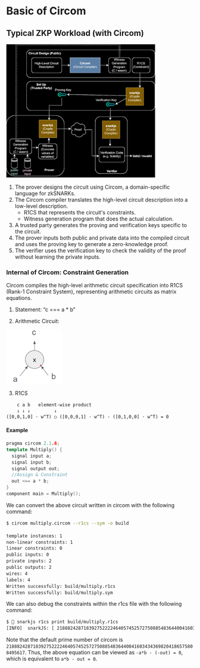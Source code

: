 # Basic of Circom

## Typical ZKP Workload (with Circom)

<img src="./img/circom-overview.drawio.svg" width=400>

1. The prover designs the circuit using Circom, a domain-specific language for zkSNARKs.
2. The Circom compiler translates the high-level circuit description into a low-level description.
    - R1CS that represents the circuit's constraints.
    - Witness generation program that does the actual calculation.
3. A trusted party generates the proving and verification keys specific to the circuit.
4. The prover inputs both public and private data into the compiled circuit and uses the proving key to generate a zero-knowledge proof.
5. The verifier uses the verification key to check the validity of the proof without learning the private inputs.

### Internal of Circom: Constraint Generation

Circom compiles the high-level arithmetic circuit specification into R1CS (Rank-1 Constraint System), representing arithmetic circuits as matrix equations. 

1. Statement: “c === a * b"

2. Arithmetic Circuit:

<img src="./img/ac.png" width=150>

3. R1CS
   
```
    c a b   element-wise product
    ↓ ↓ ↓         ↓
([0,0,1,0] · w^T) ○ ([0,0,0,1] · w^T) - ([0,1,0,0] · w^T) = 0
```


#### Example

```c++
pragma circom 2.1.6;
template Multiply() {
  signal input a;
  signal input b;
  signal output out;
  //Assign & Constraint
  out <== a * b;
}
component main = Multiply();
```

We can convert the above circuit written in circom with the following command:

```bash
$ circom multiply.circom --r1cs --sym -o build

template instances: 1
non-linear constraints: 1
linear constraints: 0
public inputs: 0
private inputs: 2
public outputs: 2
wires: 4
labels: 4
Written successfully: build/multiply.r1cs
Written successfully: build/multiply.sym
```

We can also debug the constraints within the r1cs file with the following command:

```bash
$  snarkjs r1cs print build/multiply.r1cs
[INFO]  snarkJS: [ 21888242871839275222246405745257275088548364400416034343698204186575808495616main.a ] * [ main.b ] - [ 21888242871839275222246405745257275088548364400416034343698204186575808495616main.out ] = 0
```

Note that the default prime number of circom is `21888242871839275222246405745257275088548364400416034343698204186575808495617`. Thus, the above equation can be viewed as `-a*b - (-out) = 0`, which is equivalent to `a*b - out = 0`.

